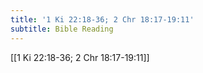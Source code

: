 ```yaml
---
title: '1 Ki 22:18-36; 2 Chr 18:17-19:11'
subtitle: Bible Reading
---
```


[[1 Ki 22:18-36; 2 Chr 18:17-19:11]]